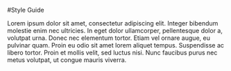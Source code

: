 #Style Guide

Lorem ipsum dolor sit amet, consectetur adipiscing elit. Integer bibendum molestie enim nec ultricies. In eget dolor ullamcorper, pellentesque dolor a, volutpat urna. Donec nec elementum tortor. Etiam vel ornare augue, eu pulvinar quam. Proin eu odio sit amet lorem aliquet tempus. Suspendisse ac libero tortor. Proin et mollis velit, sed luctus nisi. Nunc faucibus purus nec metus volutpat, ut congue mauris viverra.

